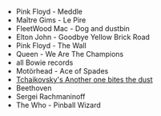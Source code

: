 * Pink Floyd - Meddle
* Maître Gims - Le Pire 
* FleetWood Mac - Dog and dustbin
* Elton John - Goodbye Yellow Brick Road
* Pink Floyd - The Wall
* Queen - We Are The Champions
* all Bowie records
* Motörhead - Ace of Spades
* [Tchaikovsky's Another one bites the dust](https://koalie.blog/2007/02/22/tchaikovskys-another-one-bites-the-dust/)
* Beethoven
* Sergei Rachmaninoff 
* The Who - Pinball Wizard
